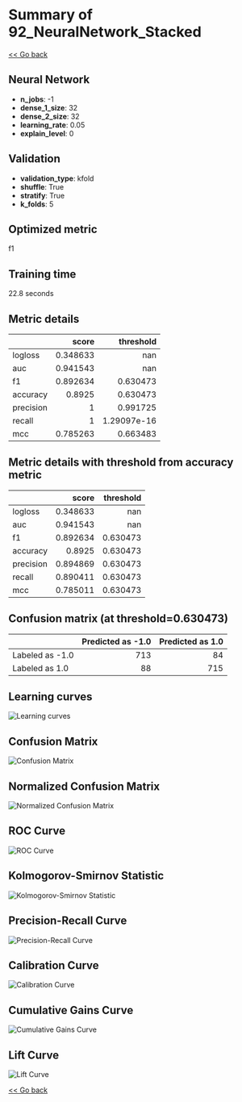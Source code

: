 # Summary of 92_NeuralNetwork_Stacked

[<< Go back](../README.md)


## Neural Network
- **n_jobs**: -1
- **dense_1_size**: 32
- **dense_2_size**: 32
- **learning_rate**: 0.05
- **explain_level**: 0

## Validation
 - **validation_type**: kfold
 - **shuffle**: True
 - **stratify**: True
 - **k_folds**: 5

## Optimized metric
f1

## Training time

22.8 seconds

## Metric details
|           |    score |     threshold |
|:----------|---------:|--------------:|
| logloss   | 0.348633 | nan           |
| auc       | 0.941543 | nan           |
| f1        | 0.892634 |   0.630473    |
| accuracy  | 0.8925   |   0.630473    |
| precision | 1        |   0.991725    |
| recall    | 1        |   1.29097e-16 |
| mcc       | 0.785263 |   0.663483    |


## Metric details with threshold from accuracy metric
|           |    score |   threshold |
|:----------|---------:|------------:|
| logloss   | 0.348633 |  nan        |
| auc       | 0.941543 |  nan        |
| f1        | 0.892634 |    0.630473 |
| accuracy  | 0.8925   |    0.630473 |
| precision | 0.894869 |    0.630473 |
| recall    | 0.890411 |    0.630473 |
| mcc       | 0.785011 |    0.630473 |


## Confusion matrix (at threshold=0.630473)
|                 |   Predicted as -1.0 |   Predicted as 1.0 |
|:----------------|--------------------:|-------------------:|
| Labeled as -1.0 |                 713 |                 84 |
| Labeled as 1.0  |                  88 |                715 |

## Learning curves
![Learning curves](learning_curves.png)
## Confusion Matrix

![Confusion Matrix](confusion_matrix.png)


## Normalized Confusion Matrix

![Normalized Confusion Matrix](confusion_matrix_normalized.png)


## ROC Curve

![ROC Curve](roc_curve.png)


## Kolmogorov-Smirnov Statistic

![Kolmogorov-Smirnov Statistic](ks_statistic.png)


## Precision-Recall Curve

![Precision-Recall Curve](precision_recall_curve.png)


## Calibration Curve

![Calibration Curve](calibration_curve_curve.png)


## Cumulative Gains Curve

![Cumulative Gains Curve](cumulative_gains_curve.png)


## Lift Curve

![Lift Curve](lift_curve.png)



[<< Go back](../README.md)
